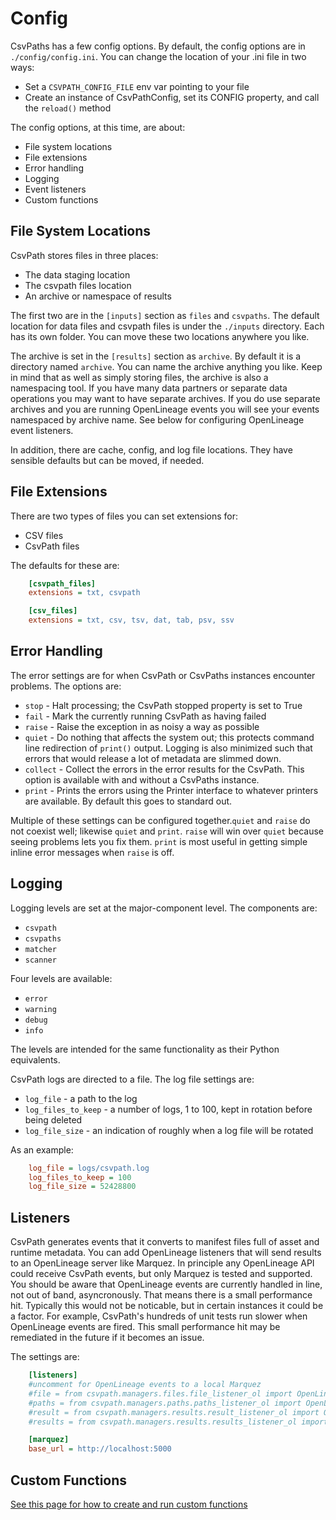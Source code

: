 
# Config

CsvPaths has a few config options. By default, the config options are in `./config/config.ini`. You can change the location of your .ini file in two ways:
- Set a `CSVPATH_CONFIG_FILE` env var pointing to your file
- Create an instance of CsvPathConfig, set its CONFIG property, and call the `reload()` method

The config options, at this time, are about:
- File system locations
- File extensions
- Error handling
- Logging
- Event listeners
- Custom functions

## File System Locations

CsvPath stores files in three places:
- The data staging location
- The csvpath files location
- An archive or namespace of results

The first two are in the `[inputs]` section as `files` and `csvpaths`. The default location for data files and csvpath files is under the `./inputs` directory. Each has its own folder. You can move these two locations anywhere you like.

The archive is set in the `[results]` section as `archive`. By default it is a directory named `archive`. You can name the archive anything you like. Keep in mind that as well as simply storing files, the archive is also a namespacing tool. If you have many data partners or separate data operations you may want to have separate archives. If you do use separate archives and you are running OpenLineage events you will see your events namespaced by archive name. See below for configuring OpenLineage event listeners.

In addition, there are cache, config, and log file locations. They have sensible defaults but can be moved, if needed.

## File Extensions

There are two types of files you can set extensions for:
- CSV files
- CsvPath files

The defaults for these are:

```ini
    [csvpath_files]
    extensions = txt, csvpath

    [csv_files]
    extensions = txt, csv, tsv, dat, tab, psv, ssv
```

## Error Handling

The error settings are for when CsvPath or CsvPaths instances encounter problems. The options are:
- `stop` - Halt processing; the CsvPath stopped property is set to True
- `fail` - Mark the currently running CsvPath as having failed
- `raise` - Raise the exception in as noisy a way as possible
- `quiet` - Do nothing that affects the system out; this protects command line redirection of `print()` output. Logging is also minimized such that errors that would release a lot of metadata are slimmed down.
- `collect` - Collect the errors in the error results for the CsvPath. This option is available with and without a CsvPaths instance.
- `print` - Prints the errors using the Printer interface to whatever printers are available. By default this goes to standard out.

Multiple of these settings can be configured together.`quiet` and `raise` do not coexist well; likewise `quiet` and `print`. `raise` will win over `quiet` because seeing problems lets you fix them. `print` is most useful in getting simple inline error messages when `raise` is off.

## Logging

Logging levels are set at the major-component level. The components are:
- `csvpath`
- `csvpaths`
- `matcher`
- `scanner`

Four levels are available:
- `error`
- `warning`
- `debug`
- `info`

The levels are intended for the same functionality as their Python equivalents.

CsvPath logs are directed to a file. The log file settings are:
- `log_file` - a path to the log
- `log_files_to_keep` - a number of logs, 1 to 100, kept in rotation before being deleted
- `log_file_size` - an indication of roughly when a log file will be rotated

As an example:
```ini
    log_file = logs/csvpath.log
    log_files_to_keep = 100
    log_file_size = 52428800
```

## Listeners

CsvPath generates events that it converts to manifest files full of asset and runtime metadata. You can add OpenLineage listeners that will send results to an OpenLineage server like Marquez. In principle any OpenLineage API could receive CsvPath events, but only Marquez is tested and supported. You should be aware that OpenLineage events are currently handled in line, not out of band, asyncronously. That means there is a small performance hit. Typically this would not be noticable, but in certain instances it could be a factor. For example, CsvPath's hundreds of unit tests run slower when OpenLineage events are fired. This small performance hit may be remediated in the future if it becomes an issue.

The settings are:
```ini
    [listeners]
    #uncomment for OpenLineage events to a local Marquez
    #file = from csvpath.managers.files.file_listener_ol import OpenLineageFileListener
    #paths = from csvpath.managers.paths.paths_listener_ol import OpenLineagePathsListener
    #result = from csvpath.managers.results.result_listener_ol import OpenLineageResultListener
    #results = from csvpath.managers.results.results_listener_ol import OpenLineageResultsListener

    [marquez]
    base_url = http://localhost:5000
```

## Custom Functions

<a href='https://github.com/csvpath/csvpath/blob/main/docs/functions/implementing_functions.md'>See this page for how to create and run custom functions</a>



